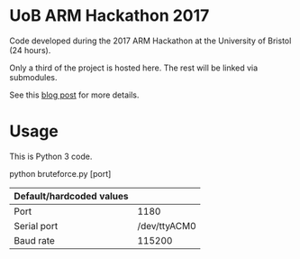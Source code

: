 # UoB ARM Hackathon 2017
Code developed during the 2017 ARM Hackathon at the University of Bristol (24 hours).

Only a third of the project is hosted here. The rest will be linked via submodules.

See this [blog post](https://blog.alexandruioan.me/2017/01/31/the-2017-university-of-bristol-arm-hackathon/) for more details.

# Usage
This is Python 3 code.

python bruteforce.py [port]

| Default/hardcoded values |               |
| ------------------------ | ------------- |
| Port                     | 1180          |
| Serial port              | /dev/ttyACM0  |
| Baud rate                | 115200        |

